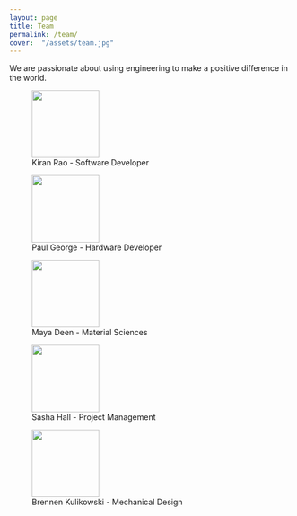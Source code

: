 ```yaml
---
layout: page
title: Team
permalink: /team/
cover:  "/assets/team.jpg"
---
```


We are passionate about using engineering to make a positive difference in the world.

<div class="people">
<figure>
  <img width="120px" height="120px" src="{{ site.baseurl}}/assets/people/kiran.jpg" />
  <figcaption>Kiran Rao - Software Developer</figcaption>
</figure>

<figure>
  <img width="120px" height="120px" src="{{ site.baseurl}}/assets/people/paul.jpg" />
  <figcaption>Paul George - Hardware Developer</figcaption>
</figure>

<figure>
  <img width="120px" height="120px" src="{{ site.baseurl}}/assets/people/maya.jpg" />
  <figcaption>Maya Deen - Material Sciences</figcaption>
</figure>

<figure>
  <img width="120px" height="120px" src="{{ site.baseurl}}/assets/people/sasha.jpg" />
  <figcaption>Sasha Hall - Project Management</figcaption>
</figure>

<figure>
  <img width="120px" height="120px" src="{{ site.baseurl}}/assets/people/brennen.jpg" />
  <figcaption>Brennen Kulikowski - Mechanical Design</figcaption>
</figure>

</div>

